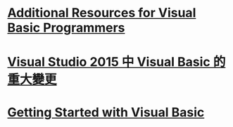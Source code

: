 # [Additional Resources for Visual Basic Programmers](additional-resources.md)
# [Visual Studio 2015 中 Visual Basic 的重大變更](breaking-changes-in-visual-studio-2015.md)
# [Getting Started with Visual Basic](index.md)
